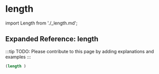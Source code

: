 # length

import Length from './_length.md';

<Length />

## Expanded Reference: length

:::tip
TODO: Please contribute to this page by adding explanations and examples
:::

```lisp
(length )
```
